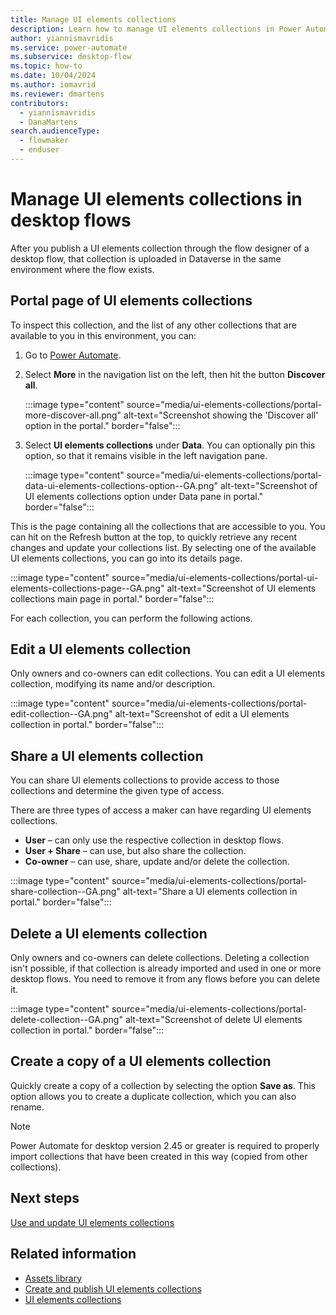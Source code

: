```yaml
---
title: Manage UI elements collections
description: Learn how to manage UI elements collections in Power Automate desktop flows.
author: yiannismavridis
ms.service: power-automate
ms.subservice: desktop-flow
ms.topic: how-to
ms.date: 10/04/2024
ms.author: iomavrid
ms.reviewer: dmartens
contributors:
  - yiannismavridis
  - DanaMartens
search.audienceType: 
  - flowmaker
  - enduser
---
```


# Manage UI elements collections in desktop flows

After you publish a UI elements collection through the flow designer of a desktop flow, that collection is uploaded in Dataverse in the same environment where the flow exists.

## Portal page of UI elements collections

To inspect this collection, and the list of any other collections that are available to you in this environment, you can:

1. Go to [Power Automate](https://make.powerautomate.com).

1. Select **More** in the navigation list on the left, then hit the button **Discover all**.

    :::image type="content" source="media/ui-elements-collections/portal-more-discover-all.png" alt-text="Screenshot showing the 'Discover all' option in the portal." border="false":::

1. Select **UI elements collections** under **Data**. You can optionally pin this option, so that it remains visible in the left navigation pane.

    :::image type="content" source="media/ui-elements-collections/portal-data-ui-elements-collections-option--GA.png" alt-text="Screenshot of UI elements collections option under Data pane in portal." border="false":::

This is the page containing all the collections that are accessible to you. You can hit on the Refresh button at the top, to quickly retrieve any recent changes and update your collections list. By selecting one of the available UI elements collections, you can go into its details page.

:::image type="content" source="media/ui-elements-collections/portal-ui-elements-collections-page--GA.png" alt-text="Screenshot of UI elements collections main page in portal." border="false":::

For each collection, you can perform the following actions.

## Edit a UI elements collection

Only owners and co-owners can edit collections. You can edit a UI elements collection, modifying its name and/or description.

:::image type="content" source="media/ui-elements-collections/portal-edit-collection--GA.png" alt-text="Screenshot of edit a UI elements collection in portal." border="false":::

## Share a UI elements collection

You can share UI elements collections to provide access to those collections and determine the given type of access.

There are three types of access a maker can have regarding UI elements collections.

- **User** – can only use the respective collection in desktop flows.
- **User + Share** – can use, but also share the collection.
- **Co-owner** – can use, share, update and/or delete the collection.

:::image type="content" source="media/ui-elements-collections/portal-share-collection--GA.png" alt-text="Share a UI elements collection in portal." border="false":::

## Delete a UI elements collection

Only owners and co-owners can delete collections. Deleting a collection isn't possible, if that collection is already imported and used in one or more desktop flows. You need to remove it from any flows before you can delete it.

:::image type="content" source="media/ui-elements-collections/portal-delete-collection--GA.png" alt-text="Screenshot of delete UI elements collection in portal." border="false":::

## Create a copy of a UI elements collection

Quickly create a copy of a collection by selecting the option **Save as**. This option allows you to create a duplicate collection, which you can also rename.

> [!NOTE]
> Power Automate for desktop version 2.45 or greater is required to properly import collections that have been created in this way (copied from other collections).

## Next steps

[Use and update UI elements collections](use-update-ui-elements-collections.md)

## Related information

- [Assets library](assets-library.md)
- [Create and publish UI elements collections](create-ui-elements-collections.md)
- [UI elements collections](ui-elements-collections.md)
